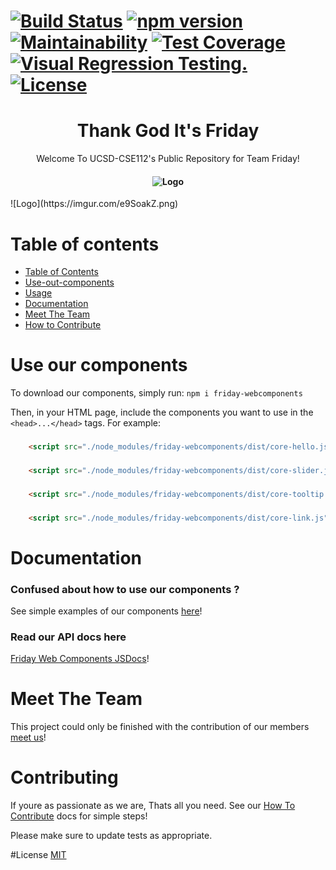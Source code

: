 [![Build Status](https://travis-ci.com/ucsd-cse112/team13.svg?branch=master)](https://travis-ci.com/ucsd-cse112/team13)
[![npm version](https://badge.fury.io/js/friday-webcomponents.svg)](https://badge.fury.io/js/friday-webcomponents)
[![Maintainability](https://api.codeclimate.com/v1/badges/326f35bc460bb3deb322/maintainability)](https://codeclimate.com/github/ucsd-cse112/team13/maintainability)
[![Test Coverage](https://api.codeclimate.com/v1/badges/326f35bc460bb3deb322/test_coverage)](https://codeclimate.com/github/ucsd-cse112/team13/test_coverage)
[![Visual Regression Testing.](https://percy.io/static/images/percy-badge.svg)](https://percy.io/ucsd-cse112/ucsd-cse112)
[![License](https://img.shields.io/badge/License-MIT-yellow.svg)](https://opensource.org/licenses/MIT)
=======================================

<h1 align="center"> Thank God It's Friday</h1>
<p align="center"> Welcome To UCSD-CSE112's Public Repository for Team Friday!</p>
<h4 align="center"> <img alt="Logo" src="https://imgur.com/e9SoakZ.png"></h4>
![Logo](https://imgur.com/e9SoakZ.png)

Table of contents
=================

<!--ts-->
   * [Table of Contents](#Table-of-contents)
   * [Use-out-components](#Use-our-components)
   * [Usage](#usage)
   * [Documentation](#Documentation)
   * [Meet The Team](#Meet-The-Team)
   * [How to Contribute](#Contributing)
<!--te-->

# Use our components
To download our components, simply run:
`npm i friday-webcomponents`

Then, in your HTML page, include the components you want to use in the `<head>...</head>` tags. For example:

### <core-hello>

```html
	<script src="./node_modules/friday-webcomponents/dist/core-hello.js"></script>
```

### <core-slider>

```html
	<script src="./node_modules/friday-webcomponents/dist/core-slider.js"></script>
```

### <core-tooltip>

```html
	<script src="./node_modules/friday-webcomponents/dist/core-tooltip.js"></script>
```

### <core-link>

```html
	<script src="./node_modules/friday-webcomponents/dist/core-link.js"></script>
```
# Documentation
### Confused about how to use our components ?
See simple examples of our components [here](https://github.com/ucsd-cse112/team13/blob/master/teamProfile.html)!<!-- todo -->
### Read our API docs here
[Friday Web Components JSDocs](https://github.com/ucsd-cse112/team13/blob/master/teamProfile.html)! 

# Meet The Team
This project could only be finished with the contribution of our members
[meet us](https://github.com/ucsd-cse112/team13/blob/master/teamProfile.html)!

# Contributing
If youre as passionate as we are, Thats all you need. 
See our [How To Contribute](./CONTRIBUTING.md) docs for simple steps!

Please make sure to update tests as appropriate.

#License
[MIT](https://opensource.org/licenses/MIT)